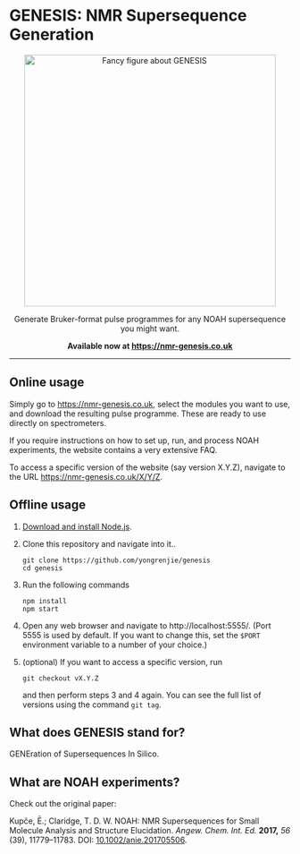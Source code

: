 # GENESIS: NMR Supersequence Generation

<p align="center"><img src="https://user-images.githubusercontent.com/22414895/142282732-3dd50a45-e610-46e2-bdc1-ee0c3a5baf36.png" width="450" alt="Fancy figure about GENESIS"></p>

<p align="center">Generate Bruker-format pulse programmes for any NOAH supersequence you might want.</p>

<p align="center"><b>Available now at <a href="https://nmr-genesis.co.uk">https://nmr-genesis.co.uk</a></b></p>

---------

## Online usage

Simply go to https://nmr-genesis.co.uk, select the modules you want to use, and download the resulting pulse programme.
These are ready to use directly on spectrometers.

If you require instructions on how to set up, run, and process NOAH experiments, the website contains a very extensive FAQ.

To access a specific version of the website (say version X.Y.Z), navigate to the URL https://nmr-genesis.co.uk/X/Y/Z.

## Offline usage

1. [Download and install Node.js](https://nodejs.org/en/).
2. Clone this repository and navigate into it..

       git clone https://github.com/yongrenjie/genesis
       cd genesis

3. Run the following commands

       npm install
       npm start

4. Open any web browser and navigate to http://localhost:5555/. (Port 5555 is used by default. If you want to change this, set the `$PORT` environment variable to a number of your choice.)

5. (optional) If you want to access a specific version, run

       git checkout vX.Y.Z

   and then perform steps 3 and 4 again. You can see the full list of versions using the command `git tag`.

## What does GENESIS stand for?

GENEration of Supersequences In Silico.

## What are NOAH experiments?

Check out the original paper:

Kupče, Ē.; Claridge, T. D. W. NOAH: NMR Supersequences for Small Molecule Analysis and Structure Elucidation. *Angew. Chem. Int. Ed.* **2017,** *56* (39), 11779–11783. DOI: [10.1002/anie.201705506](https://doi.org/10.1002/anie.201705506).
